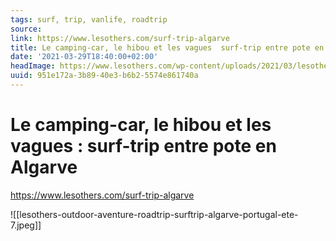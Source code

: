 ```yaml
---
tags: surf, trip, vanlife, roadtrip
source:
link: https://www.lesothers.com/surf-trip-algarve
title: Le camping-car, le hibou et les vagues  surf-trip entre pote en Algarve
date: '2021-03-29T18:40:00+02:00'
headImage: https://www.lesothers.com/wp-content/uploads/2021/03/lesothers-outdoor-aventure-roadtrip-surftrip-algarve-portugal-ete-7.jpeg
uuid: 951e172a-3b89-40e3-b6b2-5574e861740a
---
```


# Le camping-car, le hibou et les vagues : surf-trip entre pote en Algarve
https://www.lesothers.com/surf-trip-algarve

![[lesothers-outdoor-aventure-roadtrip-surftrip-algarve-portugal-ete-7.jpeg]]
